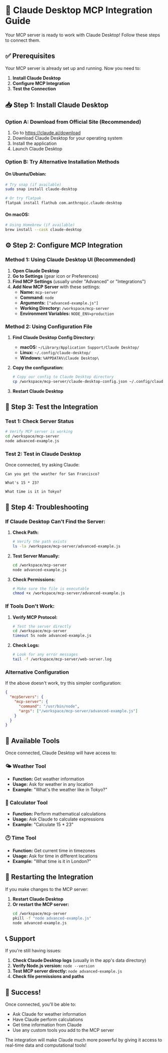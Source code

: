 # 🔗 Claude Desktop MCP Integration Guide

Your MCP server is ready to work with Claude Desktop! Follow these steps to connect them.

## ✅ Prerequisites

Your MCP server is already set up and running. Now you need to:

1. **Install Claude Desktop**
2. **Configure MCP Integration**
3. **Test the Connection**

## 📥 Step 1: Install Claude Desktop

### Option A: Download from Official Site (Recommended)
1. Go to https://claude.ai/download
2. Download Claude Desktop for your operating system
3. Install the application
4. Launch Claude Desktop

### Option B: Try Alternative Installation Methods

#### On Ubuntu/Debian:
```bash
# Try snap (if available)
sudo snap install claude-desktop

# Or try flatpak
flatpak install flathub com.anthropic.claude-desktop
```

#### On macOS:
```bash
# Using Homebrew (if available)
brew install --cask claude-desktop
```

## ⚙️ Step 2: Configure MCP Integration

### Method 1: Using Claude Desktop UI (Recommended)

1. **Open Claude Desktop**
2. **Go to Settings** (gear icon or Preferences)
3. **Find MCP Settings** (usually under "Advanced" or "Integrations")
4. **Add New MCP Server** with these settings:
   - **Name:** `mcp-server`
   - **Command:** `node`
   - **Arguments:** `["advanced-example.js"]`
   - **Working Directory:** `/workspace/mcp-server`
   - **Environment Variables:** `NODE_ENV=production`

### Method 2: Using Configuration File

1. **Find Claude Desktop Config Directory:**
   - **macOS:** `~/Library/Application Support/Claude Desktop/`
   - **Linux:** `~/.config/claude-desktop/`
   - **Windows:** `%APPDATA%\Claude Desktop\`

2. **Copy the configuration:**
   ```bash
   # Copy our config to Claude Desktop directory
   cp /workspace/mcp-server/claude-desktop-config.json ~/.config/claude-desktop/mcp-servers.json
   ```

3. **Restart Claude Desktop**

## 🧪 Step 3: Test the Integration

### Test 1: Check Server Status
```bash
# Verify MCP server is working
cd /workspace/mcp-server
node advanced-example.js
```

### Test 2: Test in Claude Desktop
Once connected, try asking Claude:

```
Can you get the weather for San Francisco?
```

```
What's 15 * 23?
```

```
What time is it in Tokyo?
```

## 🔧 Step 4: Troubleshooting

### If Claude Desktop Can't Find the Server:

1. **Check Path:**
   ```bash
   # Verify the path exists
   ls -la /workspace/mcp-server/advanced-example.js
   ```

2. **Test Server Manually:**
   ```bash
   cd /workspace/mcp-server
   node advanced-example.js
   ```

3. **Check Permissions:**
   ```bash
   # Make sure the file is executable
   chmod +x /workspace/mcp-server/advanced-example.js
   ```

### If Tools Don't Work:

1. **Verify MCP Protocol:**
   ```bash
   # Test the server directly
   cd /workspace/mcp-server
   timeout 5s node advanced-example.js
   ```

2. **Check Logs:**
   ```bash
   # Look for any error messages
   tail -f /workspace/mcp-server/web-server.log
   ```

### Alternative Configuration

If the above doesn't work, try this simpler configuration:

```json
{
  "mcpServers": {
    "mcp-server": {
      "command": "/usr/bin/node",
      "args": ["/workspace/mcp-server/advanced-example.js"]
    }
  }
}
```

## 🎯 Available Tools

Once connected, Claude Desktop will have access to:

### 🌤️ Weather Tool
- **Function:** Get weather information
- **Usage:** Ask for weather in any location
- **Example:** "What's the weather like in Tokyo?"

### 🧮 Calculator Tool
- **Function:** Perform mathematical calculations
- **Usage:** Ask Claude to calculate expressions
- **Example:** "Calculate 15 * 23"

### 🕐 Time Tool
- **Function:** Get current time in timezones
- **Usage:** Ask for time in different locations
- **Example:** "What time is it in London?"

## 🔄 Restarting the Integration

If you make changes to the MCP server:

1. **Restart Claude Desktop**
2. **Or restart the MCP server:**
   ```bash
   cd /workspace/mcp-server
   pkill -f "node advanced-example.js"
   node advanced-example.js
   ```

## 📞 Support

If you're still having issues:

1. **Check Claude Desktop logs** (usually in the app's data directory)
2. **Verify Node.js version:** `node --version`
3. **Test MCP server directly:** `node advanced-example.js`
4. **Check file permissions and paths**

## 🎉 Success!

Once connected, you'll be able to:
- Ask Claude for weather information
- Have Claude perform calculations
- Get time information from Claude
- Use any custom tools you add to the MCP server

The integration will make Claude much more powerful by giving it access to real-time data and computational tools!